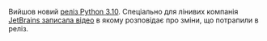 Вийшов новий [реліз Python 3.10](https://www.python.org/downloads/release/python-3100/). Спеціально для лінивих компанія [JetBrains записала відео](https://www.youtube.com/watch?v=JteTO3EE7y0) в якому розповідає про зміни, що потрапили в реліз. 